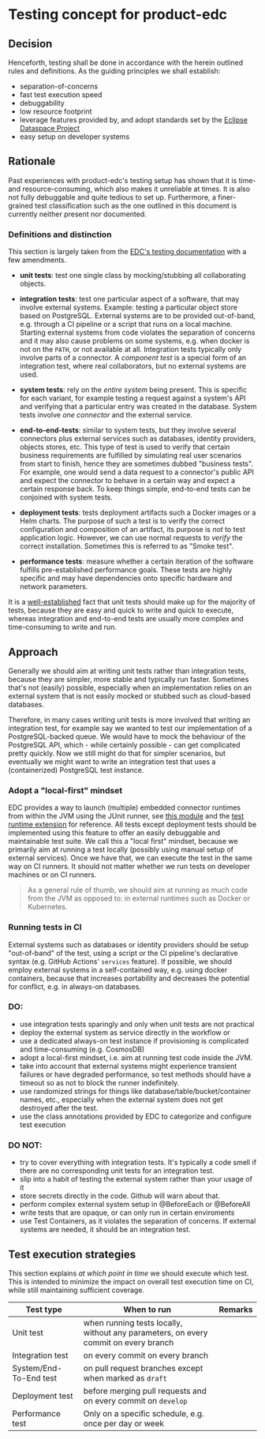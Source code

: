 # Testing concept for product-edc

## Decision

Henceforth, testing shall be done in accordance with the herein outlined rules and definitions. As the guiding principles we shall establish:

- separation-of-concerns
- fast test execution speed
- debuggability
- low resource footprint
- leverage features provided by, and adopt standards set by the [Eclipse Dataspace Project](https://github.com/eclipse-edc/Connector)
- easy setup on developer systems

## Rationale

Past experiences with product-edc's testing setup has shown that it is time- and resource-consuming, which also makes it unreliable at times. It is also not fully debuggable and quite tedious to set up.
Furthermore, a finer-grained test classification such as the one outlined in this document is currently neither present nor documented.

### Definitions and distinction

This section is largely taken from the [EDC's testing documentation](https://github.com/eclipse-edc/Connector/blob/bab97cccf4d61a3a380a1d70925b34f4cec1b401/docs/developer/testing.md) with a few amendments.

- **unit tests**: test one single class by mocking/stubbing all collaborating objects.

- **integration tests**: test one particular aspect of a software, that may involve external systems. Example: testing a particular object store based on PostgreSQL. External systems are to be provided out-of-band, e.g. through a CI pipeline or a script that runs on a local machine. Starting external systems from code violates the separation of concerns and it may also cause problems on some systems, e.g. when docker is not on the `PATH`, or not available at all. Integration tests typically only involve parts of a connector. A _component test_ is a special form of an integration test, where real collaborators, but no external systems are used.

- **system tests**: rely on the _entire system_ being present. This is specific for each variant, for example testing a request against a system's API and verifying that a particular entry was created in the database. System tests involve _one connector_ and the external service.

- **end-to-end-tests**: similar to system tests, but they involve several connectors plus external services such as databases, identity providers, objects stores, etc. This type of test is used to verify that certain business requirements are fulfilled by simulating real user scenarios from start to finish, hence they are sometimes dubbed "business tests". For example, one would send a data request to a connector's public API and expect the connector to behave in a certain way and expect a certain response back. To keep things simple, end-to-end tests can be conjoined with system tests.

- **deployment tests**: tests deployment artifacts such a Docker images or a Helm charts. The purpose of such a test is to verify the correct configuration and composition of an artifact, its purpose is _not_ to test application logic. However, we can use normal requests to _verify_ the correct installation. Sometimes this is referred to as "Smoke test".

- **performance tests**: measure whether a certain iteration of the software fulfills pre-established performance goals. These tests are highly specific and may have dependencies onto specific hardware and network parameters.

It is a [well-established](https://martinfowler.com/articles/practical-test-pyramid.html) fact that unit tests should make up for the majority of tests, because they are easy and quick to write and quick to execute, whereas integration and end-to-end tests are usually more complex and time-consuming to write and run.

## Approach

Generally we should aim at writing unit tests rather than integration tests, because they are simpler, more stable and typically run faster. Sometimes that's not (easily) possible, especially when an implementation relies on an external system that is not easily mocked or stubbed such as cloud-based databases.

Therefore, in many cases writing unit tests is more involved that writing an integration test, for example say we wanted to test our implementation of a PostgreSQL-backed queue. We would have to mock the behaviour of the PostgreSQL API, which - while certainly possible - can get complicated pretty quickly. Now we still might do that for simpler scenarios, but
eventually we might want to write an integration test that uses a (containerized) PostgreSQL test instance.

### Adopt a "local-first" mindset

EDC provides a way to launch (multiple) embedded connector runtimes from within the JVM using the JUnit runner, see [this module](https://github.com/eclipse-edc/Connector/tree/main/system-tests/e2e-transfer-test/runner/src/test/java/org/eclipse/edc/test/e2e) and the [test runtime extension](https://github.com/eclipse-edc/Connector/blob/main/core/common/junit/src/main/java/org/eclipse/edc/junit/extensions/EdcRuntimeExtension.java) for reference. All tests except deployment tests should be implemented using this feature to offer an easily debuggable and maintainable test suite. We call this a "local first" mindset, because we primarily aim at running a test locally (possibly using manual setup of external services). Once we have that, we can execute the test in the same way on CI runners. It should not matter whether we run tests on developer machines or on CI runners.

> As a general rule of thumb, we should aim at running as much code from the JVM as opposed to: in external runtimes such as Docker or Kubernetes.

### Running tests in CI

External systems such as databases or identity providers should be setup "out-of-band" of the test, using a script or the CI pipeline's declarative syntax (e.g. GitHub Actions' `services` feature). If possible, we should employ external systems in a self-contained way, e.g. using docker containers, because that increases portability and decreases the potential for conflict, e.g. in always-on databases.

### DO:

- use integration tests sparingly and only when unit tests are not practical
- deploy the external system as service directly in the workflow or
- use a dedicated always-on test instance if provisioning is complicated and time-consuming (e.g. CosmosDB)
- adopt a local-first mindset, i.e. aim at running test code inside the JVM.
- take into account that external systems might experience transient failures or have degraded performance, so test
  methods should have a timeout so as not to block the runner indefinitely.
- use randomized strings for things like database/table/bucket/container names, etc., especially when the external
  system does not get destroyed after the test.
- use the class annotations provided by EDC to categorize and configure test execution

### DO NOT:

- try to cover everything with integration tests. It's typically a code smell if there are no corresponding unit tests
  for an integration test.
- slip into a habit of testing the external system rather than your usage of it
- store secrets directly in the code. Github will warn about that.
- perform complex external system setup in @BeforeEach or @BeforeAll
- write tests that are opaque, or can only run in certain enviroments
- use Test Containers, as it violates the separation of concerns. If external systems are needed, it should be an integration test.

## Test execution strategies

This section explains _at which point in time_ we should execute which test. This is intended to minimize the impact on overall test execution time on CI, while still maintaining sufficient coverage.

| Test type              | When to run                                                                         | Remarks |
| ---------------------- | ----------------------------------------------------------------------------------- | ------- |
| Unit test              | when running tests locally, without any parameters, on every commit on every branch |         |
| Integration test       | on every commit on every branch                                                     |         |
| System/End-To-End test | on pull request branches except when marked as `draft`                              |         |
| Deployment test        | before merging pull requests and on every commit on `develop`                       |         |
| Performance test       | Only on a specific schedule, e.g. once per day or week                              |         |
